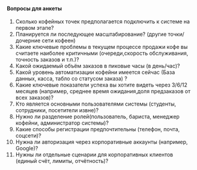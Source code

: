 #### Вопросы для анкеты
1. Сколько кофейных точек предполагается подключить к системе на первом этапе?
2. Планируется ли последующее масштабирование? (другие точки/дочерние сети кофеен)
3. Какие ключевые проблемы в текущем процессе продажи кофе вы считаете наиболее критичными (очереди,скорость обслуживания, точность заказов и т.п.)?
4. Какой ожидаемый объём заказов в пиковые часы (в день/час)?
5. Какой уровень автоматизации кофейни имеется сейчас (База данных, касса, табло со статусом заказа) ?
6. Какие ключевые показатели успеха вы хотите видеть через 3/6/12 месяцев (например, среднее время ожидания,доля предзаказов от всех заказов)?
7. Кто является основными пользователями системы (студенты, сотрудники, посетители извне)?
8. Нужно ли разделение ролей(пользователь, бариста, менеджер кофейни, администратор системы)?
9. Какие способы регистрации предпочтительны (телефон, почта, соцсети)?
10. Нужна ли авторизация через корпоративные аккаунты (например, Google)?
11. Нужны ли отдельные сценарии для корпоративных клиентов (единый счёт, лимиты, отчётность)?

